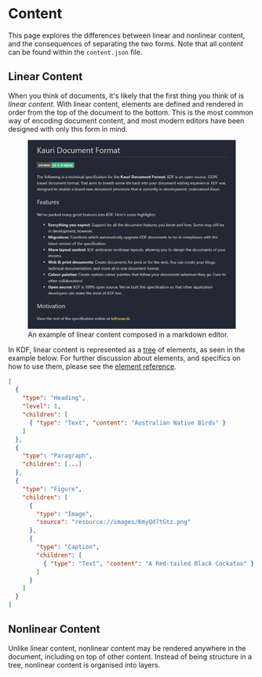 # Content

This page explores the differences between linear and nonlinear content, and the
consequences of separating the two forms. Note that all content can be found
within the `content.json` file.


## Linear Content

When you think of documents, it's likely that the first thing you think of is
*linear content*. With linear content, elements are defined and rendered in
order from the top of the document to the bottom. This is the most common way of
encoding document content, and most modern editors have been designed with only
this form in mind.

<figure>
  <img src="../assets/linear-content.png" alt="Linear content example" />
  <figcaption>An example of linear content composed in a markdown editor.</figcaption>
</figure>

In KDF, linear content is represented as a [tree][1] of elements, as seen in the
example below. For further discussion about elements, and specifics on how to
use them, please see the [element reference][2].

```json
[
  {
    "type": "Heading",
    "level": 1,
    "children": [
      { "type": "Text", "content": "Australian Native Birds" }
    ]
  },
  {
    "type": "Paragraph",
    "children": [...]
  },
  {
    "type": "Figure",
    "children": [
      {
        "type": "Image",
        "source": "resource://images/KmyQd7tGtz.png"
      },
      {
        "type": "Caption",
        "children": [
          { "type": "Text", "content": "A Red-tailed Black Cockatoo" }
        ]
      }
    ]
  }
]
```

[1]: https://en.wikipedia.org/wiki/Tree_(data_structure)
[2]: /elements/


## Nonlinear Content

Unlike linear content, nonlinear content may be rendered anywhere in the
document, including on top of other content. Instead of being structure in a
tree, nonlinear content is organised into layers.